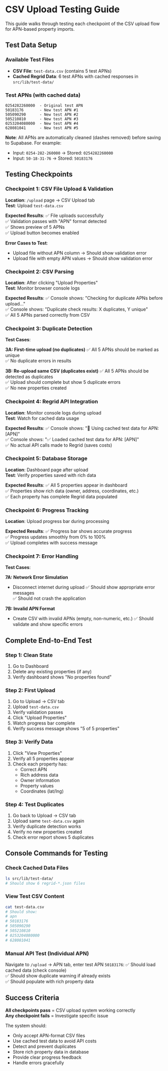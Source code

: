 # CSV Upload Testing Guide

This guide walks through testing each checkpoint of the CSV upload flow for APN-based property imports.

## Test Data Setup

### Available Test Files
- **CSV File**: `test-data.csv` (contains 5 test APNs)
- **Cached Regrid Data**: 6 test APNs with cached responses in `src/lib/test-data/`

### Test APNs (with cached data)
```
0254282260000  - Original test APN
50183176       - New test APN #1
505090290      - New test APN #2  
505210810      - New test APN #3
0253204080000  - New test APN #4
628081041      - New test APN #5
```

**Note**: All APNs are automatically cleaned (dashes removed) before saving to Supabase. For example:
- Input: `0254-282-260000` → Stored: `0254282260000`
- Input: `50-18-31-76` → Stored: `50183176`

## Testing Checkpoints

### Checkpoint 1: CSV File Upload & Validation
**Location**: `/upload` page → CSV Upload tab  
**Test**: Upload `test-data.csv`

**Expected Results**:
✅ File uploads successfully  
✅ Validation passes with "APN" format detected  
✅ Shows preview of 5 APNs  
✅ Upload button becomes enabled  

**Error Cases to Test**:
- Upload file without APN column → Should show validation error
- Upload file with empty APN values → Should show validation error

### Checkpoint 2: CSV Parsing
**Location**: After clicking "Upload Properties"  
**Test**: Monitor browser console logs

**Expected Results**:
✅ Console shows: "Checking for duplicate APNs before upload..."  
✅ Console shows: "Duplicate check results: X duplicates, Y unique"  
✅ All 5 APNs parsed correctly from CSV  

### Checkpoint 3: Duplicate Detection
**Test Cases**:

**3A: First-time upload (no duplicates)**
✅ All 5 APNs should be marked as unique  
✅ No duplicate errors in results  

**3B: Re-upload same CSV (duplicates exist)**
✅ All 5 APNs should be detected as duplicates  
✅ Upload should complete but show 5 duplicate errors  
✅ No new properties created  

### Checkpoint 4: Regrid API Integration
**Location**: Monitor console logs during upload  
**Test**: Watch for cached data usage

**Expected Results**:
✅ Console shows: "🧪 Using cached test data for APN: [APN]"  
✅ Console shows: "✅ Loaded cached test data for APN: [APN]"  
✅ No actual API calls made to Regrid (saves costs)  

### Checkpoint 5: Database Storage
**Location**: Dashboard page after upload  
**Test**: Verify properties saved with rich data

**Expected Results**:
✅ All 5 properties appear in dashboard  
✅ Properties show rich data (owner, address, coordinates, etc.)  
✅ Each property has complete Regrid data populated  

### Checkpoint 6: Progress Tracking
**Location**: Upload progress bar during processing  

**Expected Results**:
✅ Progress bar shows accurate progress  
✅ Progress updates smoothly from 0% to 100%  
✅ Upload completes with success message  

### Checkpoint 7: Error Handling
**Test Cases**:

**7A: Network Error Simulation**
- Disconnect internet during upload
✅ Should show appropriate error messages  
✅ Should not crash the application  

**7B: Invalid APN Format**
- Create CSV with invalid APNs (empty, non-numeric, etc.)
✅ Should validate and show specific errors  

## Complete End-to-End Test

### Step 1: Clean State
1. Go to Dashboard
2. Delete any existing properties (if any)
3. Verify dashboard shows "No properties found"

### Step 2: First Upload
1. Go to Upload → CSV tab
2. Upload `test-data.csv`
3. Verify validation passes
4. Click "Upload Properties"
5. Watch progress bar complete
6. Verify success message shows "5 of 5 properties"

### Step 3: Verify Data
1. Click "View Properties" 
2. Verify all 5 properties appear
3. Check each property has:
   - Correct APN
   - Rich address data 
   - Owner information
   - Property values
   - Coordinates (lat/lng)

### Step 4: Test Duplicates
1. Go back to Upload → CSV tab
2. Upload same `test-data.csv` again
3. Verify duplicate detection works
4. Verify no new properties created
5. Check error report shows 5 duplicates

## Console Commands for Testing

### Check Cached Data Files
```bash
ls src/lib/test-data/
# Should show 6 regrid-*.json files
```

### View Test CSV Content
```bash
cat test-data.csv
# Should show:
# apn
# 50183176
# 505090290
# 505210810  
# 0253204080000
# 628081041
```

### Manual API Test (Individual APN)
Navigate to `/upload` → APN tab, enter test APN `50183176`:
✅ Should load cached data (check console)  
✅ Should show duplicate warning if already exists  
✅ Should populate with rich property data  

## Success Criteria

**All checkpoints pass** = CSV upload system working correctly  
**Any checkpoint fails** = Investigate specific issue  

The system should:
- Only accept APN-format CSV files
- Use cached test data to avoid API costs
- Detect and prevent duplicates
- Store rich property data in database
- Provide clear progress feedback
- Handle errors gracefully